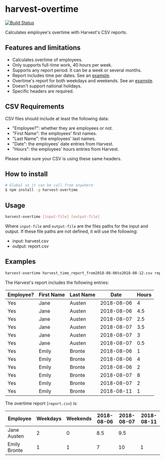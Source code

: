 # harvest-overtime

[![Build Status](https://travis-ci.org/flandrade/harvest-overtime.svg?branch=master)](https://travis-ci.org/flandrade/harvest-overtime)

Calculates employee's overtime with Harvest's CSV reports.

## Features and limitations

- Calculates overtime of employees.
- Only supports full-time work, 40 hours per week.
- Supports any report period. It can be a week or several months.
- Report includes time per dates. See an [example](#examples).
- Overtime's report for both weekdays and weekends. See an [example](#examples).
- Doesn't support national holidays.
- Specific headers are required.

## CSV Requirements

CSV files should include at least the following data:

- "Employee?": whether they are employees or not.
- "First Name": the employees' first names.
- "Last Name": the employees' last names.
- "Date": the employees' date entries from Harvest.
- "Hours": the employees' hours entries from Harvest.

Please make sure your CSV is using these same headers.

## How to install

```bash
# Global so it can be call from anywhere
$ npm install -g harvest-overtime
```

## Usage

```bash
harvest-overtime [input-file] [output-file]
```

Where `input-file` and `output-file` are the files paths for the
input and output. If these file paths are not defined, it will
use the following:

- input: harvest.csv
- output: report.csv

## Examples

```bash
harvest-overtime harvest_time_report_from2018-08-06to2018-08-12.csv report.csv
```

The Harvest's report includes the following entries:

|Employee? | First Name | Last Name | Date       | Hours |
|----------|------------|-----------|------------|-------|
| Yes      | Jane       | Austen    | 2018-08-06 | 4     |
| Yes      | Jane       | Austen    | 2018-08-06 | 4.5   |
| Yes      | Jane       | Austen    | 2018-08-07 | 2.5   |
| Yes      | Jane       | Austen    | 2018-08-07 | 3.5   |
| Yes      | Jane       | Austen    | 2018-08-07 | 3     |
| Yes      | Jane       | Austen    | 2018-08-07 | 0.5   |
| Yes      | Emily      | Bronte    | 2018-08-06 | 1     |
| Yes      | Emily      | Bronte    | 2018-08-06 | 4     |
| Yes      | Emily      | Bronte    | 2018-08-06 | 2     |
| Yes      | Emily      | Bronte    | 2018-08-07 | 8     |
| Yes      | Emily      | Bronte    | 2018-08-07 | 2     |
| Yes      | Emily      | Bronte    | 2018-08-11 | 1     |

The overtime report (`report.csv`) is:

|Employee      | Weekdays | Weekends | 2018-08-06 | 2018-08-07 | 2018-08-11 |
|--------------|----------|----------|------------|------------|------------|
| Jane Austen  | 2        | 0        | 8.5        | 9.5        |            |
| Emily Bronte | 1        | 1        | 7          | 10         | 1          |
